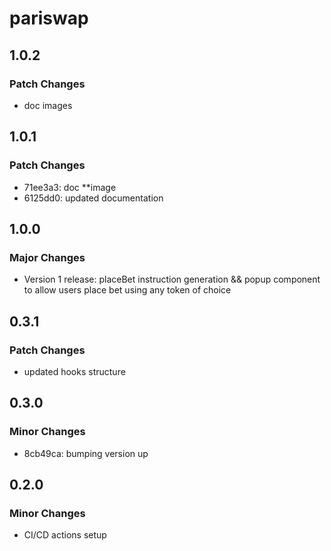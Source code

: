 # pariswap

## 1.0.2

### Patch Changes

- doc images

## 1.0.1

### Patch Changes

- 71ee3a3: doc \*\*image
- 6125dd0: updated documentation

## 1.0.0

### Major Changes

- Version 1 release: placeBet instruction generation && popup component to allow users place bet using any token of choice

## 0.3.1

### Patch Changes

- updated hooks structure

## 0.3.0

### Minor Changes

- 8cb49ca: bumping version up

## 0.2.0

### Minor Changes

- CI/CD actions setup
